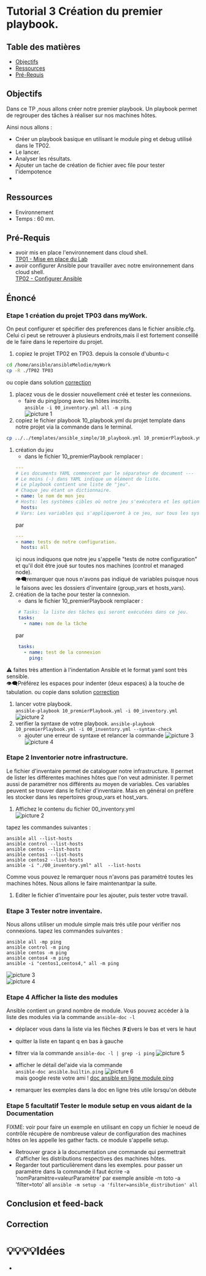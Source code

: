 # Tutorial 3 Création du premier playbook.    
## Table des matières
- [Objectifs](#objectifs)  
- [Ressources](#ressources)
- [Pré-Requis](#pré-requis)  
## Objectifs  
Dans ce TP ,nous allons créer notre premier playbook.
Un playbook permet de regrouper des tâches à réaliser sur nos machines hôtes.

Ainsi nous allons : 
- Créer un playbook basique en utilisant le module ping et debug utilisé dans le TP02.
- Le lancer.
- Analyser les résultats.
- Ajouter un tache de création  de fichier avec file pour tester l'idempotence
- 	
## Ressources 
- Environnement 
- Temps : 60 mn.
## Pré-Requis
- avoir mis en place l'environnement dans cloud shell.  
    [TP01 - Mise en place du Lab](../01_MiseEnPlace_LAB/README.md01_MiseEnPlace_LAB/README.md)  
- avoir configurer Ansible pour travailler avec notre environnement dans cloud shell.  
    [TP02 - Configurer Ansible](../02_ConfigurerAnsible/README.md) 

## Énoncé  
### Etape 1 création du projet TP03 dans myWork.
On peut configurer et spécifier des preferences dans le fichier ansible.cfg.
Celui ci peut se retrouver à plusieurs endroits,mais il est fortement conseillé de le faire dans le repertoire du projet.
1. copiez le projet TP02 en TP03.
depuis la console d'ubuntu-c
```bash
cd /home/ansible/ansibleMelodie/myWork
cp -R ./TP02 TP03
```
ou copie dans solution [correction](../03_PremierPlaybook/TP/correction/01/')

1. placez vous de le dossier nouvellement créé et tester les connexions.
    - faire du ping/pong avec les hôtes inscrits.  
      `ansible -i 00_inventory.yml all -m ping`  
    ![picture 1](../../images/9f0c0a4846cb15110b8a373ce553fe5410be9e3ac9bc864cbcdd606d62d166fb.png)  
1. copiez le fichier playbook 10_playbook.yml du projet template dans notre projet via la commande dans le terminal.   
```bash
cp ../../templates/ansible_simple/10_playbook.yml 10_premierPlaybook.yml
```
1. création du jeu 
    - dans le fichier 10_premierPlaybook remplacer :
   ```yaml
   ---
   # Les documents YAML commencent par le séparateur de document ---
   # Le moins (-) dans YAML indique un élément de liste.
   # Le playbook contient une liste de "jeu".
   # Chaque jeu étant un dictionnaire.
   - name: le nom de mon jeu 
   # Hosts: les systèmes cibles où notre jeu s'exécutera et les options avec lesquelles il s'exécutera
     hosts:
   # Vars: Les variables qui s'appliqueront à ce jeu, sur tous les systèmes cibles
   ```
   par 
   ```yaml
   ---
   - name: tests de notre configuration.
     hosts: all
   ```
   içi nous indiquons que notre jeu s'appelle "tests de notre configuration" et qu'il doit être joué sur toutes nos machines (control et managed node).  
   👁‍🗨remarquer que nous n'avons pas indiqué de variables puisque nous le faisons avec les dossiers d'inventaire (group_vars et hosts_vars).
1. création de la tache pour tester la connexion. 
    - dans le fichier 10_premierPlaybook remplacer :
   ```yaml
    # Tasks: la liste des tâches qui seront exécutées dans ce jeu.
    tasks:
      - name: nom de la tâche
   ```
   par 
   ```yaml
    tasks:
      - name: test de la connexion
        ping:
   ```
⚠ faites très attention à l'indentation Ansible et le format yaml sont très sensible.  
👁‍🗨Préférez les espaces pour indenter (deux espaces) à la touche de tabulation.
ou copie dans solution [correction](../03_PremierPlaybook/TP/correction/02/')
1. lancer votre playbook.  
`ansible-playbook 10_premierPlaybook.yml -i 00_inventory.yml`  
![picture 2](../../images/e24e79786ee36461761f1ec1e90b48128cda25b78a77c57915e2f186397ca8bc.png)  
1. verifier la syntaxe de votre playbook.
`ansible-playbook 10_premierPlaybook.yml -i 00_inventory.yml --syntax-check`
    - ajouter une erreur de syntaxe et relancer la commande
    ![picture 3](../../images/3dcb557af73b33cd381cf07389b3748151569ad478ad407cf67e6fc2482233df.png)  
    ![picture 4](../../images/320a0f9dcc43de19056f006f55af01623934cebd5ba67cbe513adc94076b1e55.png)  

### Etape 2 Inventorier notre infrastructure.
Le fichier d'inventaire permet de cataloguer notre infrastructure.
Il permet de lister les différentes machines hôtes que l'on veut administer.
Il permet aussi de paramétrer nos différents au moyen de variables.
Ces variables peuvent se trouver dans le fichier d'inventaire.
Mais en général on préfère les stocker dans les repertoires group_vars et host_vars. 
1. Affichez le contenu du fichier 00_inventory.yml   
![picture 2](../../images/82fea85fc95420be55930cf120eef2b49579d4588d555fe17e1bd89ed30d9611.png)    


tapez les commandes suivantes : 
```console
ansible all --list-hosts
ansible control --list-hosts
ansible centos --list-hosts
ansible centos1 --list-hosts
ansible centos2 --list-hosts
ansible -i "./00_inventory.yml" all  --list-hosts
```
Comme vous pouvez le remarquer nous n'avons pas paramétré toutes les machines hôtes. Nous allons le faire maintenantpar la suite.
1. Editer le fichier d'inventaire pour les ajouter, puis tester votre travail. 
### Etape 3 Tester notre inventaire.
Nous allons utiliser un module simple mais trés utile pour vérifier nos connexions.
tapez les commandes suivantes : 
```console
ansible all -mp ping
ansible control -m ping
ansible centos -m ping
ansible centos4 -m ping
ansible -i "centos1,centos4," all -m ping
```
![picture 3](../../images/e187f255ad087983506c7bd9f99eed90461e9586c7bb6b2b4018c90fa6418df3.png)  
![picture 4](../../images/5af991dc6bd2e95cd76164c66834bb6918320d041dba05bcdc53de0e1f06c5cb.png)  


### Etape 4 Afficher la liste des modules 
Ansible contient un grand nombre de module.
Vous pouvez accéder à la liste des modules via la commande
`ansible-doc -l`
- déplacer vous dans la liste via les flèches (⏬⏫)vers le bas et vers le haut
- quitter la liste en tapant q en bas à gauche    
- filtrer via la commande 
`ansible-doc -l | grep -i ping`
![picture 5](../../images/ac3bce03f8c65e607b8aa23f50d65111d3defc331a755d205cdf1112d80be27f.png)  

- afficher le détail del'aide via la commande  
`ansible-doc ansible.builtin.ping`
![picture 6](../../images/ef80c18123d8518b58f715dd6ae1ff19e6ee67e7549f99fe1a2030f6746fba6b.png)  
mais google reste votre ami ! 
[doc ansible en ligne module ping](https://docs.ansible.com/ansible/latest/collections/ansible/builtin/ping_module.html)
- remarquer les exemples dans la doc en ligne très utile lorsqu'on débute 

### Etape 5 facultatif Tester le module setup en vous aidant de la Documentation  
FIXME: voir pour faire un exemple en utilisant en copy un fichier 
le noeud de contrôle récupère de nombreuse valeur de configuration des machines hôtes on les appelle les gather facts.
ce module s'appelle setup.
- Retrouver grace à la documentation une commande qui permettrait d'afficher les distributions respectives des machines hôtes.
- Regarder tout particulièrement dans les exemples.
pour passer un paramètre dans la commande il faut écrire -a 'nomParamètre=valeurParamètre' par exemple ansible -m toto -a 'filter=toto' all 
`ansible -m setup -a 'filter=ansible_distribution' all `


## Conclusion et feed-back  

## Correction  



# 💡💡💡💡Idées 
- 